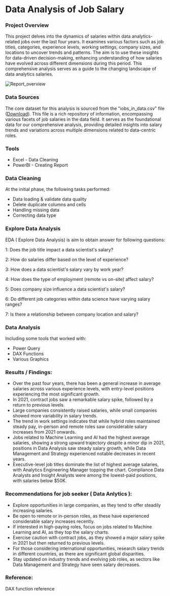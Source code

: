 # Data Analysis of Job Salary 

### Project Overview
 This project delves into the dynamics of salaries within data analytics-related jobs over the last four years. It examines various factors such as job titles, categories, experience levels, working settings, company sizes, and locations to uncover trends and patterns. The aim is to use these insights for data-driven decision-making, enhancing understanding of how salaries have evolved across different dimensions during this period. This comprehensive analysis serves as a guide to the changing landscape of data analytics salaries.

 ![Report_overview](https://github.com/WeiWanger/PowerBI_Project-Job_Salary_of_Data_Analytics/assets/94071380/d68ee4de-45c4-4a19-8351-5833758cf4b3)


 ### Data Sources
The core dataset for this analysis is sourced from the "iobs_in_data.csv" file ([Download](https://github.com/WeiWanger/PowerBI_Project-Job_Salary_of_Data_Analytics/blob/main/jobs_in_data.csv)). This file is a rich repository of information, encompassing various facets of job salaries in the data field. It serves as the foundational data for our comprehensive analysis, providing detailed insights into salary trends and variations across multiple dimensions related to data-centric roles. 

### Tools

- Excel - Data Cleaning  
- PowerBI - Creating Report 


### Data Cleaning

At the initial phase, the following tasks performed: 
- Data loading & validate data quality 
- Delete duplicate columns and cells
- Handling missing data 
- Correcting data type 

### Explore Data Analysis

EDA ( Explore Data Analysis) is aim to obtain answer for following questions: 


1: Does the job title impact a data scientist's salary?  

2: How do salaries differ based on the level of experience?

3: How does a data scientist's salary vary by work year?

4: How does the type of employment (remote vs on-site) affect salary?

5: Does company size influence a data scientist's salary?

6: Do different job categories within data science have varying salary ranges?

7: Is there a relationship between company location and salary?


### Data Analysis

Including some tools that worked with:
- Power Query 
- DAX Functions
- Various Graphics 


### Results / Findings:

- Over the past four years, there has been a general increase in average salaries across various experience levels, with entry-level positions experiencing the most significant growth.
- In 2021, contract jobs saw a remarkable salary spike, followed by a return to previous levels.
- Large companies consistently raised salaries, while small companies showed more variability in salary trends.
- The trend in work settings indicates that while hybrid roles maintained steady pay, in-person and remote roles saw considerable salary increases from 2021 onwards.
- Jobs related to Machine Learning and AI had the highest average salaries, showing a strong upward trajectory despite a minor dip in 2021, positions in Data Analysis saw steady salary growth, while Data Management and Strategy experienced notable decreases in recent years.
- Executive-level job titles dominate the list of highest average salaries, with Analytics Engineering Manager topping the chart. Compliance Data Analysts and Insight Analysts were among the lowest-paid positions, with salaries below $50K.


### Recommendations for job seeker ( Data Anlytics ):
- Explore opportunities in large companies, as they tend to offer steadily increasing salaries.
- Be open to remote or in-person roles, as these have experienced considerable salary increases recently.
- If interested in high-paying roles, focus on jobs related to Machine Learning and AI, as they top the salary charts.
- Exercise caution with contract jobs, as they showed a major salary spike in 2021 but then returned to previous levels.
- For those considering international opportunities, research salary trends in different countries, as there are significant global disparities.
- Stay updated on industry trends and evolving job roles, as sectors like Data Management and Strategy have seen salary decreases.


### Reference:
 DAX function reference








